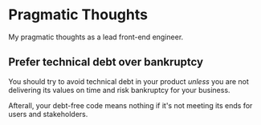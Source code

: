 # Pragmatic Thoughts

My pragmatic thoughts as a lead front-end engineer.

## Prefer technical debt over bankruptcy

You should try to avoid technical debt in your product *unless* you are not delivering its values on time and risk bankruptcy for your business.

Afterall, your debt-free code means nothing if it's not meeting its ends for users and stakeholders.
